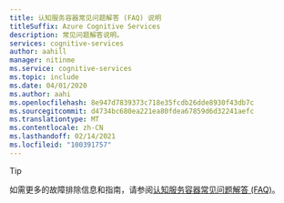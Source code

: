```yaml
---
title: 认知服务容器常见问题解答 (FAQ) 说明
titleSuffix: Azure Cognitive Services
description: 常见问题解答说明。
services: cognitive-services
author: aahill
manager: nitinme
ms.service: cognitive-services
ms.topic: include
ms.date: 04/01/2020
ms.author: aahi
ms.openlocfilehash: 8e947d7839373c718e35fcdb26dde8930f43db7c
ms.sourcegitcommit: d4734bc680ea221ea80fdea67859d6d32241aefc
ms.translationtype: MT
ms.contentlocale: zh-CN
ms.lasthandoff: 02/14/2021
ms.locfileid: "100391757"
---
```

> [!TIP]
> 如需更多的故障排除信息和指南，请参阅[认知服务容器常见问题解答 (FAQ)](../container-faq.yml)。